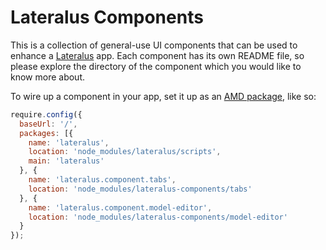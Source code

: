 # Lateralus Components

This is a collection of general-use UI components that can be used to enhance a [Lateralus](https://github.com/Jellyvision/lateralus) app.  Each component has its own README file, so please explore the directory of the component which you would like to know more about.

To wire up a component in your app, set it up as an [AMD package](http://requirejs.org/docs/api.html#packages), like so:


````javascript
require.config({
  baseUrl: '/',
  packages: [{
    name: 'lateralus',
    location: 'node_modules/lateralus/scripts',
    main: 'lateralus'
  }, {
    name: 'lateralus.component.tabs',
    location: 'node_modules/lateralus-components/tabs'
  }, {
    name: 'lateralus.component.model-editor',
    location: 'node_modules/lateralus-components/model-editor'
  }
});
````
